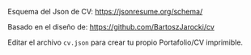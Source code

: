 Esquema del Json de CV:
https://jsonresume.org/schema/

Basado en el diseño de:
https://github.com/BartoszJarocki/cv

Editar el archivo `cv.json` para crear tu propio Portafolio/CV imprimible.